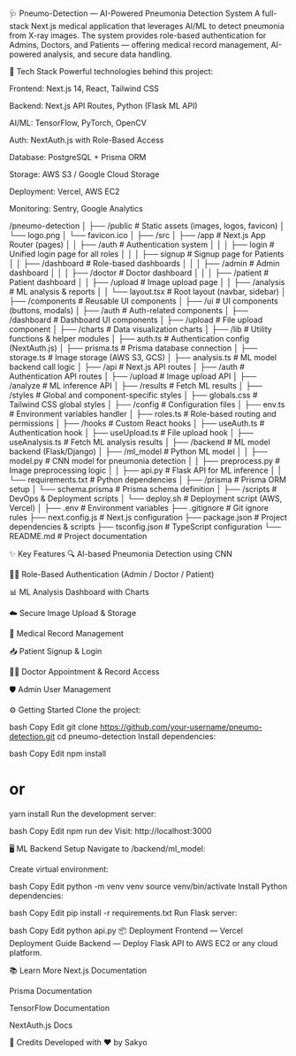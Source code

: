 🩺 Pneumo-Detection — AI-Powered Pneumonia Detection System
A full-stack Next.js medical application that leverages AI/ML to detect pneumonia from X-ray images. The system provides role-based authentication for Admins, Doctors, and Patients — offering medical record management, AI-powered analysis, and secure data handling.

🚀 Tech Stack
Powerful technologies behind this project:

Frontend: Next.js 14, React, Tailwind CSS

Backend: Next.js API Routes, Python (Flask ML API)

AI/ML: TensorFlow, PyTorch, OpenCV

Auth: NextAuth.js with Role-Based Access

Database: PostgreSQL + Prisma ORM

Storage: AWS S3 / Google Cloud Storage

Deployment: Vercel, AWS EC2

Monitoring: Sentry, Google Analytics

/pneumo-detection
│
├── /public                  # Static assets (images, logos, favicon)
│   └── logo.png
│   └── favicon.ico
│
├── /src
│   ├── /app                 # Next.js App Router (pages)
│   │   ├── /auth            # Authentication system
│   │   │   ├── login        # Unified login page for all roles
│   │   │   ├── signup       # Signup page for Patients
│   │   ├── /dashboard       # Role-based dashboards
│   │   │   ├── /admin       # Admin dashboard
│   │   │   ├── /doctor      # Doctor dashboard
│   │   │   ├── /patient     # Patient dashboard
│   │   ├── /upload          # Image upload page
│   │   ├── /analysis        # ML analysis & reports
│   │   └── layout.tsx       # Root layout (navbar, sidebar)
│
├── /components              # Reusable UI components
│   ├── /ui                  # UI components (buttons, modals)
│   ├── /auth                # Auth-related components
│   ├── /dashboard           # Dashboard UI components
│   ├── /upload              # File upload component
│   ├── /charts              # Data visualization charts
│
├── /lib                     # Utility functions & helper modules
│   ├── auth.ts              # Authentication config (NextAuth.js)
│   ├── prisma.ts            # Prisma database connection
│   ├── storage.ts           # Image storage (AWS S3, GCS)
│   ├── analysis.ts          # ML model backend call logic
│
├── /api                     # Next.js API routes
│   ├── /auth                # Authentication API routes
│   ├── /upload              # Image upload API
│   ├── /analyze             # ML inference API
│   ├── /results             # Fetch ML results
│
├── /styles                  # Global and component-specific styles
│   ├── globals.css          # Tailwind CSS global styles
│
├── /config                  # Configuration files
│   ├── env.ts               # Environment variables handler
│   ├── roles.ts             # Role-based routing and permissions
│
├── /hooks                   # Custom React hooks
│   ├── useAuth.ts           # Authentication hook
│   ├── useUpload.ts         # File upload hook
│   ├── useAnalysis.ts       # Fetch ML analysis results
│
├── /backend                 # ML model backend (Flask/Django)
│   ├── /ml_model            # Python ML model
│   │   ├── model.py         # CNN model for pneumonia detection
│   │   ├── preprocess.py    # Image preprocessing logic
│   │   ├── api.py           # Flask API for ML inference
│   │   └── requirements.txt # Python dependencies
│
├── /prisma                  # Prisma ORM setup
│   └── schema.prisma        # Prisma schema definition
│
├── /scripts                 # DevOps & Deployment scripts
│   └── deploy.sh            # Deployment script (AWS, Vercel)
│
├── .env                     # Environment variables
├── .gitignore               # Git ignore rules
├── next.config.js           # Next.js configuration
├── package.json             # Project dependencies & scripts
├── tsconfig.json            # TypeScript configuration
└── README.md                # Project documentation

✨ Key Features
🔍 AI-based Pneumonia Detection using CNN

🧑‍⚕️ Role-Based Authentication (Admin / Doctor / Patient)

📊 ML Analysis Dashboard with Charts

☁️ Secure Image Upload & Storage

📄 Medical Record Management

📥 Patient Signup & Login

👨‍⚕️ Doctor Appointment & Record Access

🛡️ Admin User Management

⚙️ Getting Started
Clone the project:

bash
Copy
Edit
git clone https://github.com/your-username/pneumo-detection.git
cd pneumo-detection
Install dependencies:

bash
Copy
Edit
npm install
# or
yarn install
Run the development server:

bash
Copy
Edit
npm run dev
Visit: http://localhost:3000

🖥️ ML Backend Setup
Navigate to /backend/ml_model:

Create virtual environment:

bash
Copy
Edit
python -m venv venv
source venv/bin/activate
Install Python dependencies:

bash
Copy
Edit
pip install -r requirements.txt
Run Flask server:

bash
Copy
Edit
python api.py
📦 Deployment
Frontend — Vercel Deployment Guide
Backend — Deploy Flask API to AWS EC2 or any cloud platform.

📚 Learn More
Next.js Documentation

Prisma Documentation

TensorFlow Documentation

NextAuth.js Docs


🙌 Credits
Developed with ❤️ by Sakyo

